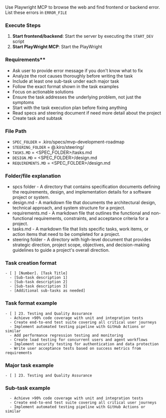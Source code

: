 Use Playwright MCP to browse the web and find frontend or backend error. List these errors in `ERROR_FILE`

### Execute Steps
1. **Start frontend/backend**: Start the server by executing the `START_DEV` script
1. **Start PlayWright MCP**: Start the PlayWright

### Requirements\*\*

- Ask user to provide error message if you don't know what to fix
- Analyze the root causes thoroughly before writing the task
- Include at least one sub-task under each major task
- Follow the exact format shown in the task examples
- Focus on actionable solutions
- Ensure the task addresses the underlying problem, not just the symptoms
- Start with the task execution plan before fixing anything
- Read specs and steering document if need more detail about the project
- Create task and subtask

### File Path

- `SPEC_FOLDER` = .kiro/specs/mvp-development-roadmap
- `STEERING_FOLDER` = @.kiro/steering/
- `TASKS.MD` = <SPEC_FOLDER>/tasks.md
- `DESIGN.MD` = <SPEC_FOLDER>/design.md
- `REQUIREMENTS.MD` = <SPEC_FOLDER>/design.md

### Folder/file explanation

- spcs folder - A directory that contains specification documents defining the requirements, design, and implementation details for a software project or system.
- design.md - A markdown file that documents the architectural design, technical approach, and system structure for a project.
- requirements.md - A markdown file that outlines the functional and non-functional requirements, constraints, and acceptance criteria for a project.
- tasks.md - A markdown file that lists specific tasks, work items, or action items that need to be completed for a project.
- steering folder - A directory with high-level document that provides strategic direction, project scope, objectives, and decision-making guidelines to guide a project's overall direction.

### Task creation format

```
- [ ] [Number]. [Task Title]
  - [Sub-task description 1]
  - [Sub-task description 2]
  - [Sub-task description 3]
  - [Additional sub-tasks as needed]
```

### Task format example

```
- [ ] 23. Testing and Quality Assurance
  - Achieve >90% code coverage with unit and integration tests
  - Create end-to-end test suite covering all critical user journeys
  - Implement automated testing pipeline with GitHub Actions or similar
  - Add performance regression testing and monitoring
  - Create load testing for concurrent users and agent workflows
  - Implement security testing for authentication and data protection
  - Write user acceptance tests based on success metrics from requirements
```

### Major task example

```
- [ ] 23. Testing and Quality Assurance
```

### Sub-task example

```
  - Achieve >90% code coverage with unit and integration tests
  - Create end-to-end test suite covering all critical user journeys
  - Implement automated testing pipeline with GitHub Actions or similar
```

